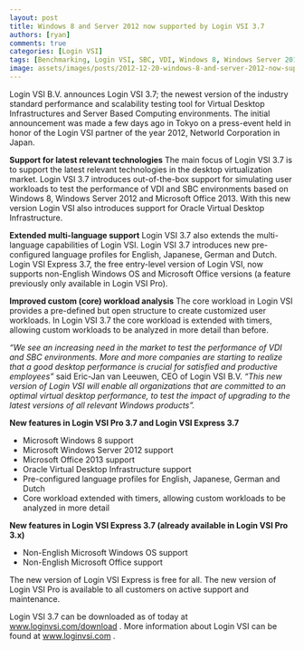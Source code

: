 ```yaml
---
layout: post
title: Windows 8 and Server 2012 now supported by Login VSI 3.7
authors: [ryan]
comments: true
categories: [Login VSI]
tags: [Benchmarking, Login VSI, SBC, VDI, Windows 8, Windows Server 2012]
image: assets/images/posts/2012-12-20-windows-8-and-server-2012-now-supported-by-login-vsi-3-7/windows-8-and-server-2012-now-supported-by-login-vsi-37-feature-image.png
---
```

Login VSI B.V. announces Login VSI 3.7; the newest version of the industry standard performance and scalability testing tool for Virtual Desktop Infrastructures and Server Based Computing environments. The initial announcement was made a few days ago in Tokyo on a press-event held in honor of the Login VSI partner of the year 2012, Networld Corporation in Japan.

<strong>Support for latest relevant technologies</strong>
The main focus of Login VSI 3.7 is to support the latest relevant technologies in the desktop virtualization market. Login VSI 3.7 introduces out-of-the-box support for simulating user workloads to test the performance of VDI and SBC environments based on Windows 8, Windows Server 2012 and Microsoft Office 2013. With this new version Login VSI also introduces support for Oracle Virtual Desktop Infrastructure.

<strong>Extended multi-language support</strong>
Login VSI 3.7 also extends the multi-language capabilities of Login VSI. Login VSI 3.7 introduces new pre-configured language profiles for English, Japanese, German and Dutch. Login VSI Express 3.7, the free entry-level version of Login VSI, now supports non-English Windows OS and Microsoft Office versions (a feature previously only available in Login VSI Pro).

<strong>Improved custom (core) workload analysis</strong>
The core workload in Login VSI provides a pre-defined but open structure to create customized user workloads. In Login VSI 3.7 the core workload is extended with timers, allowing custom workloads to be analyzed in more detail than before.

<i>“We see an increasing need in the market to test the performance of VDI and SBC environments. More and more companies are starting to realize that a good desktop performance is crucial for satisfied and productive employees”</i> said Eric-Jan van Leeuwen, CEO of Login VSI B.V. <i>“This new version of Login VSI will enable all organizations that are committed to an optimal virtual desktop performance, to test the impact of upgrading to the latest versions of all relevant Windows products”.</i>

<strong>New features in Login VSI Pro 3.7 and Login VSI Express 3.7</strong>
<ul>
 	<li>Microsoft Windows 8 support</li>
 	<li>Microsoft Windows Server 2012 support</li>
 	<li>Microsoft Office 2013 support</li>
 	<li>Oracle Virtual Desktop Infrastructure support</li>
 	<li>Pre-configured language profiles for English, Japanese, German and Dutch</li>
 	<li>Core workload extended with timers, allowing custom workloads to be analyzed in more detail</li>
</ul>
<strong>New features in Login VSI Express 3.7 (already available in Login VSI Pro 3.x)</strong>
<ul>
 	<li>Non-English Microsoft Windows OS support</li>
 	<li>Non-English Microsoft Office support</li>
</ul>
The new version of Login VSI Express is free for all. The new version of Login VSI Pro is available to all customers on active support and maintenance.

Login VSI 3.7 can be downloaded as of today at <a href="http://www.loginvsi.com/download" target="_blank">www.loginvsi.com/download</a> . More information about Login VSI can be found at <a href="http://www.loginvsi.com" target="_blank">www.loginvsi.com</a> .

&nbsp;
